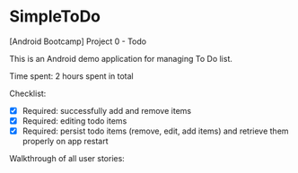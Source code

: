 # SimpleToDo
[Android Bootcamp] Project 0 - Todo

This is an Android demo application for managing To Do list. 

Time spent: 2 hours spent in total

Checklist:

 * [x] Required: successfully add and remove items
 * [x] Required: editing todo items
 * [x] Required: persist todo items (remove, edit, add items) and retrieve them properly on app restart

Walkthrough of all user stories:
